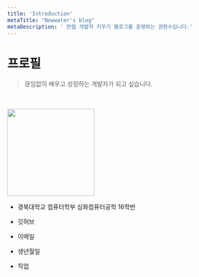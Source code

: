 ```yaml
---
title: 'Introduction'
metaTitle: "Nowwater's blog"
metaDescription: ' 만렙 개발자 키우기 블로그를 운영하는 권현수입니다.'
---
```


# 프로필

> 끊임없이 배우고 성장하는 개발자가 되고 싶습니다.

<br/>
<br/>
<img src="https://user-images.githubusercontent.com/51476083/105199789-82025880-5b82-11eb-8a5e-d5d2be3756db.jpg" width="200" height="200">

- 경북대학교 컴퓨터학부 심화컴퓨터공학 16학번

- 깃허브

- 이메일

- 생년월일

- 직업
